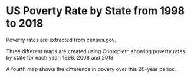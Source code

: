 # US Poverty Rate by State from 1998 to 2018 

Poverty rates are extracted from census.gov.

Three different maps are created using Choropleth showing poverty rates by state for each year: 1998, 2008 and 2018.

A fourth map shows the difference in povery over this 20-year period.
